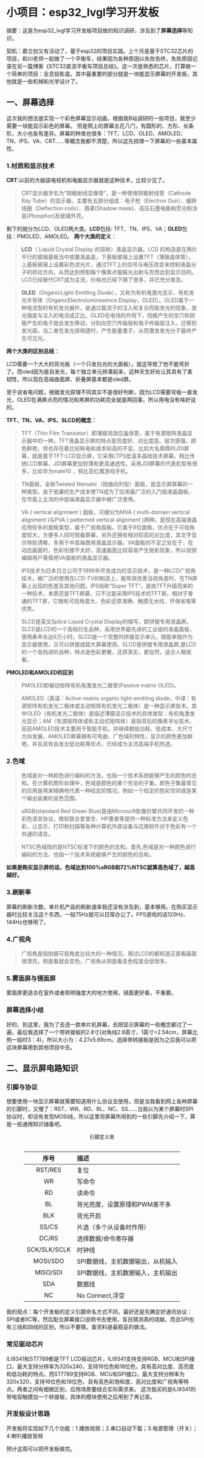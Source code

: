 # 小项目：esp32_lvgl学习开发板
摘要：这是为esp32_lvgl学习开发板项目做的知识调研，涉及到了**屏幕选择**等知识。

契机：嘉立创又有活动了，基于esp32的项目实践。上个月是基于STC32芯片的项目，和川老师一起做了一个平衡车，结果因为各种原因以失败告终，失败原因记录在另一篇博客《STC32直流平衡车项目总结》。这一次是熟悉的芯片，打算做一个简单的项目：全息投影盒。其中最重要的部分就是一块能显示屏幕的开发板，其他就是一些机械和光学设计了。

## 一、屏幕选择
这次我的想法是实现一个彩色屏幕显示动画，根据我B站调研的一些项目，我至少需要一块能显示彩色的屏幕。
但是网上的屏幕五花八门，有圆形的、方形、长条形，大小也各有差异。屏幕的种类也很多：TFT、LCD、OLED、AMOLED、TN、IPS、VA、CRT……等概念我都不清楚，所以这先梳理一下屏幕的一些基本属性。

### 1.材质和显示技术
**CRT**:以前的大脑袋电视机和电脑显示器就是这种技术，比较少见了。

>CRT显示器学名为“阴极射线显像管”，是一种使用阴极射线管（Cathode Ray Tube）的显示器。主要有五部分组成：电子枪（Electron Gun）、偏转线圈（Deflection coils）、荫罩(Shadow mask)、高压石墨电极和荧光粉涂层(Phosphor)及玻璃外壳。

剩下的就分为LCD、OLED两大类。**LCD**包括: TFT、TN、IPS、VA；**OLED**包括：PMOLED、AMOLED。
**两个大类的定义**：
>**LCD**（ Liquid Crystal Display 的简称）液晶显示器。LCD 的构造是在两片平行的玻璃基板当中放置液晶盒，下基板玻璃上设置TFT（薄膜晶体管），上基板玻璃上设置彩色滤光片，通过TFT上的信号与电压改变来控制液晶分子的转动方向，从而达到控制每个像素点偏振光出射与否而达到显示目的。LCD已经替代CRT成为主流，价格也已经下降了很多，并已充分普及。

>**OLED**（OrganicLight-Emitting Diode），又称为有机电激光显示、有机发光半导体（OrganicElectroluminesence Display，OLED）。OLED属于一种电流型的有机发光器件，是通过载流子的注入和复合而致发光的现象，发光强度与注入的电流成正比。OLED在电场的作用下，阳极产生的空穴和阴极产生的电子就会发生移动，分别向空穴传输层和电子传输层注入，迁移到发光层。当二者在发光层相遇时，产生能量激子，从而激发发光分子最终产生可见光。

**两个大类的区别总结**：

LCD需要一个大大的背光板（一个只发白光的大面板），就这导致了他不能弯折了。而oled因为是自发光，每个独立单元拼凑起来，这种天生好处让其具有了柔韧性，所以现在高端曲面屏、折叠屏基本都是oled屏。

至于说省电问题，根据发光原理不同其实不是很好判断，因为LCD需要背板一直发光，OLED在满屏点亮的情况和黑屏的功耗完全就是两回事，所以用电没有啥好说的。

**TFT、TN、VA、IPS、SLCD的概念：**
>TFT（Thin Film Transistor）即薄膜场效应晶体管，属于有源矩阵液晶显示器中的一种。TFT液晶显示屏的特点是亮度好、对比度高、层次感强、颜色鲜艳，但也存在着比较耗电和成本较高的不足。比如大名鼎鼎的JDI屏幕，就是属于TFT-LCD显示屏，它采用LTPS低温多晶硅技术屏幕。相比传统LCD屏幕，JDI屏幕更加轻薄和更具通透性。采用JDI屏幕的代表机型有很多，比如华为mate10 ，努比亚红魔游戏手机。

>TN面板，全称Twisted Nematic（扭曲向列型）面板，是显示屏屏幕的一种类型。由于低廉的生产成本使TN成为了应用最广泛的入门级液晶面板，在市面上主流的中低端液晶显示器中被广泛使用。

>VA ( vertical alignment ) 面板，可细分为MVA ( multi-domain vertical alignment )与PVA ( patterned vertical alignment )两种。是现在高端液晶应用较多的面板类型，属于广视角面板。它属于8位面板，优点在于可视角度较大，方便多人同时观看屏幕，另外还拥有相对较高的对比度，其文字显示特别清晰，多用于中高端商用液晶显示器。VA面板的不足之处在于，在动态画面时，色彩衔接不太好，高速画面比较容易产生拖影现象，所以视频编辑用户需慎用VA面板的液晶显示器。

>IPS技术为日本日立公司于1996年开发成功的显示技术，是一种LCD广视角技术，被广泛的使用在LCD-TV的制造上，能有效改善当视角差时，在TN屏幕上出现的色差及其他问题。IPS俗称“Super TFT”，是由TFT升级而来的一种技术，本质还是TFT屏幕，只不过是采用IPS技术的TFT屏。相对于普通的TFT屏，它拥有可视角度大、色彩还原准确、触摸无水纹、环保省电等优势。

>SLCD是英文Splice Liquid Crystal Display的缩写，即拼接专用液晶屏。SLCD是LCD的一个高档衍生品种，采用世界最先进的工业级的液晶面板，使用寿命长达6万小时。SLCD是一个完整的拼接显示单元，既能单独作为显示器使用，又可以拼接成超大屏幕使用。SLCD是拼接专用液晶屏,是LCD的一个高档进阶品种，特点是色彩更暖，还原真实，更自然，适合人眼观看。

**PMOLED和AMOLED的区别**
>PMOLED即被动矩阵有机电激发光二极管(Passive matrix OLED)。

>AMOLED（英语：Active-matrix organic light-emitting diode，中译：有源矩阵有机发光二极体或主动矩阵有机发光二极体）是一种显示屏技术。其中OLED（有机发光二极体）是描述薄膜显示技术的具体类型：有机电激发光显示；AM（有源矩阵体或称主动式矩阵体）是指背后的像素寻址技术。目前AMOLED技术主要用于智能手机，并继续朝低功耗、低成本、大尺寸方向发展。AMOLED屏幕拥有可弯曲，广色域的特性，显示的颜色更加鲜艳，并且具有自发光低功耗等优点，已经成为主流高端手机热选。

### 2.色域
>色域是对一种颜色进行编码的方法，也指一个技术系统能够产生的颜色的总和。在计算机图形处理中，色域是颜色的某个完全的子集。颜色子集最常见的应用是用来精确地代表一种给定的情况。例如一个给定的色彩空间或是某个输出装置的呈色范围。

>sRGB(standard Red Green Blue)是由Microsoft影像巨擘共同开发的一种彩色语言协议，微软联合爱普生、HP惠普等提供一种标准方法来定义色彩，让显示、打印和扫描等各种计算机外部设备与应用软件对于色彩有一个共通的语言。

>NTSC色域指的是NTSC标准下的颜色的总和。首先,色域是对一种颜色进行编码的方法，也指一个技术系统能够产生的颜色的总和。

**如果是购买显示屏的话，色域达到100%sRGB和72%NTSC就算高色域了，越高越好。**

### 3.刷新率
屏幕的刷新次数，单片机产品的刷新速率我还没有涉及到，基本够用。在购买显示器时比较关注这个东西，一般75Hz就可以日常办公了。FPS游戏的话120Hz、144Hz也够用了。

### 4.广视角
>广视角是指拍摄可视角度比较大的一种情况，用过LCD的都知道正面看画面很漂亮，侧面看就会变色，广视角从侧面看变色程度会低很多。

### 5.雾面屏与镜面屏
雾面屏更适合在室外或者照明强度大的地方使用，镜面更好看，不重要。

### 屏幕选择小结
好的，到这里，我为了去选一款单片机屏幕，去把显示屏幕的一些概念都过了一遍。最后我选择了一个带转接板的2.8寸(对角线2.8英寸，1英寸=2.54cm，屏幕比例一般时3：4)，所以大小为：4.27x5.69cm。选择带转接板是因为之后我可以把这块屏幕用到其他项目中去。

## 二、显示屏电路知识
### 引脚与协议
想要使用一块显示屏幕就需要知道用什么协议去使用，但是当我看到网上各种屏幕的引脚时，又懵了：RST、WR、RD、BL、NC、SS......当我以为某个屏幕时SPI协议时，却没有发现MOSI线，所以这里将屏幕所用到的一些引脚先介绍一下，算是一些通用知识储备吧。

<style>
.center 
{
  width: auto;
  display: table;
  margin-left: auto;
  margin-right: auto;
}
</style>
<p align="center"><font face="黑体" size=2.>引脚定义表</font></p>
<div class="center">

|   序号   |        描述         |
|  :---:   |:---------------  |
|  RST/RES |复位         |
|    WR    |写命令       |
|    RD    |读命令       |
|    BL    |背光亮度，设置原理和PWM差不多|
|    BLK   |背光开启     |
|  SS/CS   |片选（多个从设备时作用）       |
|  DC/RS   |选择数据/命令寄存器       |
|SCK/SLK/SCLK|时钟线       |
| MOSI/SDO |SPI数据线，主机数据输出，从机输入|
| MISO/SDI |SPI数据线，主机数据输入，主机输出|
|   SDA    |数据线    |
|    NC    |No Connect,浮空    |

</div>
我的观点：每个开发板的定义引脚命名方式不同，最好还是先确定好通讯协议：SPI或者IIC等，然后配合屏幕接口说明书去使用，盲目猜测真的烧脑，而且SPI也有三线和四线的区别，所以不要猜，查资料是最稳妥的做法。

### 常见驱动芯片
ILI9341和ST7789都是TFT LCD驱动芯片，ILI9341支持支持RGB、MCU和SPI接口，最大支持分辨率为320x240，支持16位色和18位色，具有高对比度、高亮度和低功耗的特点。而ST7789支持RGB、MCU和SPI接口，最大支持分辨率为320x320，支持16位色和18位色，具有高色彩饱和度、高对比度和广视角等特点。两者之间有细微区别，应用场景要结合实际需求来。
这次我买的是ILI9341的带电容触摸加一个转接板，具体的模块使用之后用到了再记录。

### 开发板设计思路
开发板将实现如下几个功能：1.播放视频；2.串口自动下载；3.电源管理（开关）；4.喇叭播放音频

预计这周可以把开发板做完。